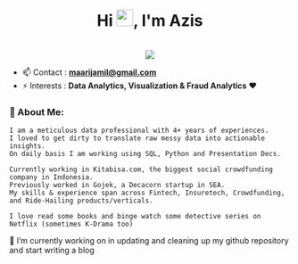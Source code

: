 <h1 align="center">Hi <img src="https://raw.githubusercontent.com/iampavangandhi/iampavangandhi/master/gifs/Hi.gif" width="30px">, I'm Azis </h1>
<p align="center"><br/>
   <a href="https://www.linkedin.com/in/azismaarijjamil/">
    <img src="https://img.shields.io/badge/linkedin-azismaarijjamil-blue">
  </a>
</p>

- 📫 Contact : **maarijamil@gmail.com**
- ⚡ Interests : **Data Analytics, Visualization & Fraud Analytics** ❤

### 💬 About Me:
```
I am a meticulous data professional with 4+ years of experiences.
I loved to get dirty to translate raw messy data into actionable insights.
On daily basis I am working using SQL, Python and Presentation Decs.

Currently working in Kitabisa.com, the biggest social crowdfunding company in Indonesia.
Previously worked in Gojek, a Decacorn startup in SEA.
My skills & experience span across Fintech, Insuretech, Crowdfunding, and Ride-Hailing products/verticals.

I love read some books and binge watch some detective series on Netflix (sometimes K-Drama too)
```


🌱 I’m currently working on in updating and cleaning up my github repository and start writing a blog

